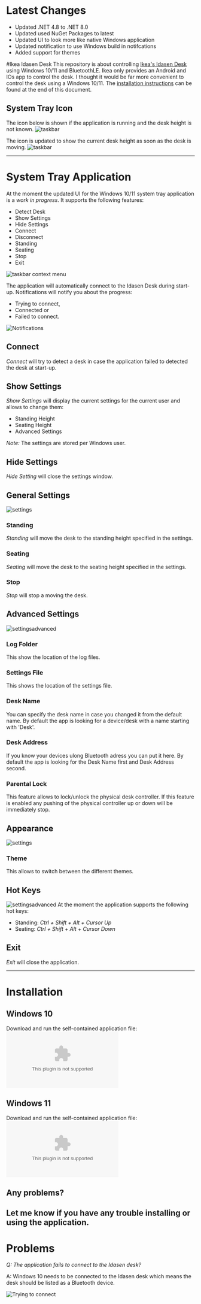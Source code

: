 # Latest Changes
- Updated .NET 4.8 to .NET 8.0
- Updated used NuGet Packages to latest
- Updated UI to look more like native Windows application
- Updated notification to use Windows build in notifcations
- Added support for themes

#Ikea Idasen Desk
This repository is about controlling [Ikea's Idasen Desk](https://www.ikea.com/au/en/p/idasen-desk-sit-stand-black-dark-grey-s29280991/) using Windows 10/11 and BluetoothLE. Ikea only provides an Android and IOs app to control the desk. I thought it would be far more convenient to control the desk using a Windows 10/11. The [installation instructions](#Installation) can be found at the end of this document.

## System Tray Icon
The icon below is shown if the application is running and the desk height is not known.
![taskbar](https://github.com/tschroedter/idasen-desk/blob/main-face-lift/docs/images/V0.0.222/System_Tray_Icon_Unknow_Height.png)

The icon is updated to show the current desk height as soon as the desk is moving.
![taskbar]([https://github.com/tschroedter/idasen-desk/blob/main-face-lift/docs/images/V0.0.222/System_Tray_Icon_Known_Height.png])

---

# System Tray Application
At the moment the updated UI for the Windows 10/11 system tray application is a *work in progress*. It supports the following features:
- Detect Desk
- Show Settings
- Hide Settings
- Connect
- Disconnect
- Standing
- Seating
- Stop
- Exit

![taskbar context menu](https://github.com/tschroedter/idasen-desk/blob/main-face-lift/docs/images/V0.0.222/System_Tray_Context_Menu.png)

The application will automatically connect to the Idasen Desk during start-up. Notifications will notify you about the progress:
- Trying to connect,
- Connected or
- Failed to connect.

![Notifications](https://github.com/tschroedter/idasen-desk/blob/main-face-lift/docs/images/V0.0.222/Notifications.png)

## Connect
*Connect* will try to detect a desk in case the application failed to detected the desk at start-up.

## Show Settings
*Show Settings* will display the current settings for the current user and allows to change them:
- Standing Height
- Seating Height
- Advanced Settings

_Note:_ The settings are stored per Windows user.

## Hide Settings
*Hide Setting* will close the settings window.

## General Settings
![settings](https://github.com/tschroedter/idasen-desk/blob/main-face-lift/docs/images/V0.0.222/Settings_General.png)

### Standing
*Standing* will move the desk to the standing height specified in the settings.

### Seating
*Seating* will move the desk to the seating height specified in the settings.

### Stop
*Stop* will stop a moving the desk.

## Advanced Settings
![settingsadvanced](https://github.com/tschroedter/idasen-desk/blob/main-face-lift/docs/images/V0.0.222/Settins_Advanced.png)

### Log Folder
This show the location of the log files.

### Settings File
This shows the location of the settings file.

### Desk Name
You can specify the desk name in case you changed it from the default name. By default the app is looking for a device/desk with a name starting with 'Desk'.

### Desk Address
If you know your devices ulong Bluetooth adress you can put it here. By default the app is looking for the Desk Name first and Desk Address second.

### Parental Lock
This feature allows to lock/unlock the physical desk controller. If this feature is enabled any pushing of the physical controller up or down will be immediately stop.

## Appearance
![settings](https://github.com/tschroedter/idasen-desk/blob/main-face-lift/docs/images/V0.0.222/Settins_Appearance.png)

### Theme
This allows to switch between the different themes.

## Hot Keys
![settingsadvanced](https://github.com/tschroedter/idasen-desk/blob/main-face-lift/docs/images/V0.0.222/Settins_Hotkeys.png)
At the moment the application supports the following hot keys:
- Standing: _Ctrl + Shift + Alt + Cursor Up_
- Seating: _Ctrl + Shift + Alt + Cursor Down_

## Exit
*Exit* will close the application.

---
# Installation
## Windows 10
Download and run the self-contained application file: ![Idasen.SystemTray.exe](https://github.com/tschroedter/idasen-desk/blob/main-face-lift/docs/images/V0.0.222/Idasen.SystemTray.exe)

## Windows 11
Download and run the self-contained application file: ![Idasen.SystemTray.Win11.exe](https://github.com/tschroedter/idasen-desk/blob/main-face-lift/docs/images/V0.0.222/Idasen.SystemTray.Win11.exe)

## Any problems?
Let me know if you have any trouble installing or using the application.
---

# Problems
_Q: The application fails to connect to the Idasen desk?_

A: Windows 10 needs to be connected to the Idasen desk which means the desk should be listed as a Bluetooth device.

![Trying to connect](https://github.com/tschroedter/idasen-desk/blob/main-face-lift/docs/images/Windows%2010%20Bluetooth%20Settings.png)

